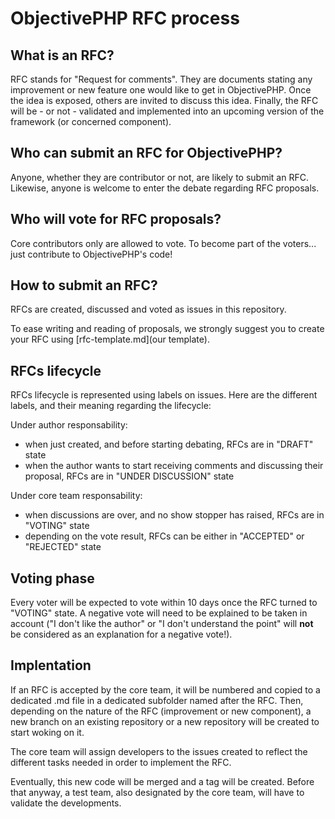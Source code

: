 # ObjectivePHP RFC process

## What is an RFC?

RFC stands for "Request for comments". They are documents stating any improvement or new feature one would like to get in ObjectivePHP. Once the idea is exposed, others are invited to discuss this idea. Finally, the RFC will be - or not - validated and implemented into an upcoming version of the framework (or concerned component).

## Who can submit an RFC for ObjectivePHP?

Anyone, whether they are contributor or not, are likely to submit an RFC. Likewise, anyone is welcome to enter the debate regarding RFC proposals.

## Who will vote for RFC proposals?

Core contributors only are allowed to vote. To become part of the voters... just contribute to ObjectivePHP's code! 

## How to submit an RFC?

RFCs are created, discussed and voted as issues in this repository. 

To ease writing and reading of proposals, we strongly suggest you to create your RFC using [rfc-template.md](our template).

## RFCs lifecycle

RFCs lifecycle is represented using labels on issues. Here are the different labels, and their meaning regarding the lifecycle:

Under author responsability:
 - when just created, and before starting debating, RFCs are in "DRAFT" state
 - when the author wants to start receiving comments and discussing their proposal, RFCs are in "UNDER DISCUSSION" state
 
Under core team responsability:
 - when discussions are over, and no show stopper has raised, RFCs are in "VOTING" state
 - depending on the vote result, RFCs can be either in "ACCEPTED" or "REJECTED" state
 
 ## Voting phase
 
 Every voter will be expected to vote within 10 days once the RFC turned to "VOTING" state. A negative vote will need to be explained to be taken in account ("I don't like the author" or "I don't understand the point" will **not** be considered as an explanation for a negative vote!).
 
 ## Implentation
 
 If an RFC is accepted by the core team, it will be numbered and copied to a dedicated .md file in a dedicated subfolder named after the RFC. Then, depending on the nature of the RFC (improvement or new component), a new branch on an existing repository or a new repository will be created to start woking on it.
 
 The core team will assign developers to the issues created to reflect the different tasks needed in order to implement the RFC.
 
 Eventually, this new code will be merged and a tag will be created. Before that anyway, a test team, also designated by the core team, will have to validate the developments.
